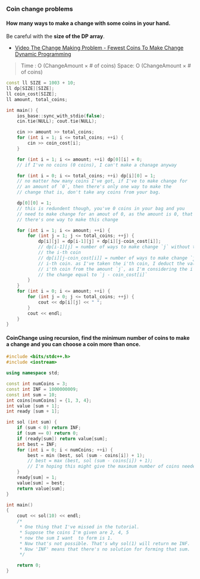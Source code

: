 ### Coin change problems

#### How many ways to make a change with some coins in your hand.

Be careful with the **size of the DP array**.

- [Video The Change Making Problem - Fewest Coins To Make Change Dynamic Programming](https://www.youtube.com/watch?v=jgiZlGzXMBw&list=PLiQ766zSC5jM2OKVr8sooOuGgZkvnOCTI&index=12)

> Time : O (ChangeAmount $\times$ # of coins)
> Space: O (ChangeAmount $\times$ # of coins)

```cpp
const ll SIZE = 1003 + 10;
ll dp[SIZE][SIZE];
ll coin_cost[SIZE];
ll amount, total_coins;

int main() {
    ios_base::sync_with_stdio(false);
    cin.tie(NULL); cout.tie(NULL);

    cin >> amount >> total_coins;
    for (int i = 1; i <= total_coins; ++i) {
        cin >> coin_cost[i];
    }

    for (int i = 1; i <= amount; ++i) dp[0][i] = 0;
    // if I've no coins (0 coins), I can't make a chanage anyway

    for (int i = 0; i <= total_coins; ++i) dp[i][0] = 1;
    // no matter how many coins I've got, if I've to make change for
    // an amount of `0`, then there's only one way to make the
    // change that is, don't take any coins from your bag.

    dp[0][0] = 1;
    // this is redundent though, you've 0 coins in your bag and you
    // need to make change for an amout of 0, as the amount is 0, that means
    // there's one way to make this change

    for (int i = 1; i <= amount; ++i) {
        for (int j = 1; j <= total_coins; ++j) {
            dp[i][j] = dp[i-1][j] + dp[i][j-coin_cost[i]];
            // dp[i-1][j] = number of ways to make change `j` without taking
            // the i-th coin
            // dp[i][j-coin_cost[i]] = number of ways to make change `j` taking the
            // i-th coin. as I've taken the i'th coin, I deduct the valuie of the
            // i'th coin from the amount `j`, as I'm considering the i'th coin, makeing
            // the change equal to `j - coin_cost[i]`
        }
    }
    for (int i = 0; i <= amount; ++i) {
        for (int j = 0; j <= total_coins; ++j) {
            cout << dp[i][j] << " ";
        }
        cout << endl;
    }
}
```

#### CoinChange using recursion, find the minimum number of coins to make a change and you can choose a coin more than once.

```cpp
#include <bits/stdc++.h>
#include <iostream>

using namespace std;

const int numCoins = 3;
const int INF = 1000000009;
const int sum = 10;
int coins[numCoins] = {1, 3, 4};
int value [sum + 1];
int ready [sum + 1];

int sol (int sum) {
    if (sum < 0) return INF;
    if (sum == 0) return 0;
    if (ready[sum]) return value[sum];
    int best = INF;
    for (int i = 0; i < numCoins; ++i) {
        best = min (best, sol (sum - coins[i]) + 1);
        // best = max (best, sol (sum - coins[i]) + 1);
        // I'm hoping this might give the maximum number of coins needed, not tested though.
    }
    ready[sum] = 1;
    value[sum] = best;
    return value[sum];
}

int main()
{
    cout << sol(10) << endl;
    /*
     * One thing that I've missed in the tutorial.
     * Suppose the coins I'm given are 2, 4, 5
     * now the sum I want  to form is 1.
     * Now that's not possible. That's why sol(1) will return me INF.
     * Now 'INF' means that there's no solution for forming that sum.
     */

    return 0;
}
```
